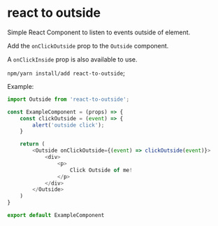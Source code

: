 # react to outside

Simple React Component to listen to events outside of element.

Add the `onClickOutside` prop to the `Outside` component.

A `onClickInside` prop is also available to use.

```npm/yarn install/add react-to-outside```;

Example: 

```javascript
import Outside from 'react-to-outside';

const ExampleComponent = (props) => {
    const clickOutside = (event) => {
        alert('outside click');
    }

    return (
        <Outside onClickOutside={(event) => clickOutside(event)}>
            <div>
                <p>
                    Click Outside of me!
                </p>
            </div>
        </Outside>
    )
}

export default ExampleComponent
```

